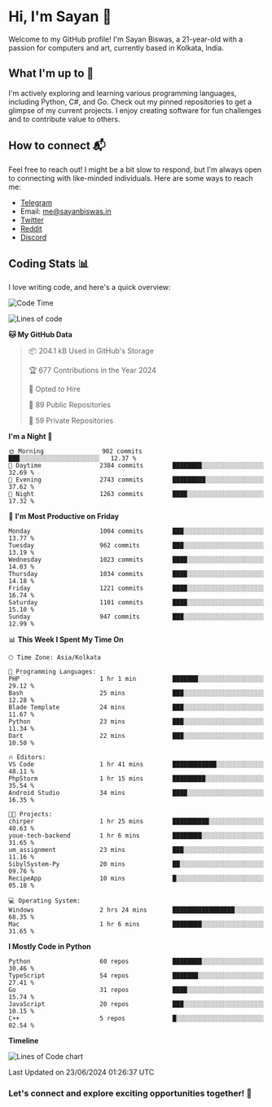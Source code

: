 # Hi, I'm Sayan 👋

Welcome to my GitHub profile! I'm Sayan Biswas, a 21-year-old with a passion for computers and art, currently based in Kolkata, India.

## What I'm up to 🚀

I'm actively exploring and learning various programming languages, including Python, C#, and Go. Check out my pinned repositories to get a glimpse of my current projects. I enjoy creating software for fun challenges and to contribute value to others.

## How to connect 📬

Feel free to reach out! I might be a bit slow to respond, but I'm always open to connecting with like-minded individuals. Here are some ways to reach me:

- [Telegram](https://t.me/dank_as_fuck)
- Email: [me@sayanbiswas.in](mailto:me@sayanbiswas.in)
- [Twitter](https://twitter.com/TheDankDel)
- [Reddit](https://www.reddit.com/user/dank_as_fuck_/)
- [Discord](https://discordapp.com/users/506536929152466945)

## Coding Stats 📊

I love writing code, and here's a quick overview:

<!--START_SECTION:waka-->
![Code Time](http://img.shields.io/badge/Code%20Time-1%2C629%20hrs%208%20mins-blue)

![Lines of code](https://img.shields.io/badge/From%20Hello%20World%20I%27ve%20Written-5.7%20million%20lines%20of%20code-blue)

**🐱 My GitHub Data** 

> 📦 204.1 kB Used in GitHub's Storage 
 > 
> 🏆 677 Contributions in the Year 2024
 > 
> 💼 Opted to Hire
 > 
> 📜 89 Public Repositories 
 > 
> 🔑 59 Private Repositories 
 > 
**I'm a Night 🦉** 

```text
🌞 Morning                902 commits         ███░░░░░░░░░░░░░░░░░░░░░░   12.37 % 
🌆 Daytime                2384 commits        ████████░░░░░░░░░░░░░░░░░   32.69 % 
🌃 Evening                2743 commits        █████████░░░░░░░░░░░░░░░░   37.62 % 
🌙 Night                  1263 commits        ████░░░░░░░░░░░░░░░░░░░░░   17.32 % 
```
📅 **I'm Most Productive on Friday** 

```text
Monday                   1004 commits        ███░░░░░░░░░░░░░░░░░░░░░░   13.77 % 
Tuesday                  962 commits         ███░░░░░░░░░░░░░░░░░░░░░░   13.19 % 
Wednesday                1023 commits        ████░░░░░░░░░░░░░░░░░░░░░   14.03 % 
Thursday                 1034 commits        ████░░░░░░░░░░░░░░░░░░░░░   14.18 % 
Friday                   1221 commits        ████░░░░░░░░░░░░░░░░░░░░░   16.74 % 
Saturday                 1101 commits        ████░░░░░░░░░░░░░░░░░░░░░   15.10 % 
Sunday                   947 commits         ███░░░░░░░░░░░░░░░░░░░░░░   12.99 % 
```


📊 **This Week I Spent My Time On** 

```text
🕑︎ Time Zone: Asia/Kolkata

💬 Programming Languages: 
PHP                      1 hr 1 min          ███████░░░░░░░░░░░░░░░░░░   29.12 % 
Bash                     25 mins             ███░░░░░░░░░░░░░░░░░░░░░░   12.28 % 
Blade Template           24 mins             ███░░░░░░░░░░░░░░░░░░░░░░   11.67 % 
Python                   23 mins             ███░░░░░░░░░░░░░░░░░░░░░░   11.34 % 
Dart                     22 mins             ███░░░░░░░░░░░░░░░░░░░░░░   10.50 % 

🔥 Editors: 
VS Code                  1 hr 41 mins        ████████████░░░░░░░░░░░░░   48.11 % 
PhpStorm                 1 hr 15 mins        █████████░░░░░░░░░░░░░░░░   35.54 % 
Android Studio           34 mins             ████░░░░░░░░░░░░░░░░░░░░░   16.35 % 

🐱‍💻 Projects: 
chirper                  1 hr 25 mins        ██████████░░░░░░░░░░░░░░░   40.63 % 
youe-tech-backend        1 hr 6 mins         ████████░░░░░░░░░░░░░░░░░   31.65 % 
um_assignment            23 mins             ███░░░░░░░░░░░░░░░░░░░░░░   11.16 % 
SibylSystem-Py           20 mins             ██░░░░░░░░░░░░░░░░░░░░░░░   09.76 % 
RecipeApp                10 mins             █░░░░░░░░░░░░░░░░░░░░░░░░   05.18 % 

💻 Operating System: 
Windows                  2 hrs 24 mins       █████████████████░░░░░░░░   68.35 % 
Mac                      1 hr 6 mins         ████████░░░░░░░░░░░░░░░░░   31.65 % 
```

**I Mostly Code in Python** 

```text
Python                   60 repos            ████████░░░░░░░░░░░░░░░░░   30.46 % 
TypeScript               54 repos            ███████░░░░░░░░░░░░░░░░░░   27.41 % 
Go                       31 repos            ████░░░░░░░░░░░░░░░░░░░░░   15.74 % 
JavaScript               20 repos            ███░░░░░░░░░░░░░░░░░░░░░░   10.15 % 
C++                      5 repos             █░░░░░░░░░░░░░░░░░░░░░░░░   02.54 % 
```



**Timeline**

![Lines of Code chart](https://raw.githubusercontent.com/Dank-del/Dank-del/main/assets/bar_graph.png)


 Last Updated on 23/06/2024 01:26:37 UTC
<!--END_SECTION:waka-->

### Let's connect and explore exciting opportunities together! 🚀
